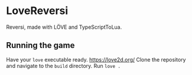# LoveReversi

Reversi, made with LÖVE and TypeScriptToLua.


## Running the game
Have your `love` executable ready. https://love2d.org/
Clone the repository and navigate to the `build` directory.
Run `love .`
